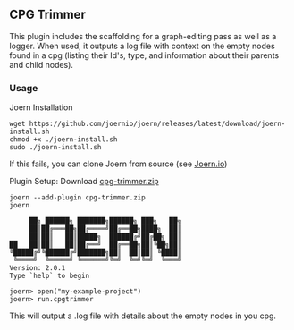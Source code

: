 ## CPG Trimmer

This plugin includes the scaffolding for a graph-editing pass as well as a logger. When used, it outputs a log file with context on the empty nodes found in a cpg (listing their Id's, type, and information about their parents and child nodes).

### Usage

Joern Installation
```
wget https://github.com/joernio/joern/releases/latest/download/joern-install.sh
chmod +x ./joern-install.sh
sudo ./joern-install.sh
```
If this fails, you can clone Joern from source (see [Joern.io](https://joern.io/))

Plugin Setup:
Download [cpg-trimmer.zip](https://github.com/matthew-chang04/AST-Comparison-Tool/cpg-trimmer/)
```
joern --add-plugin cpg-trimmer.zip
joern

     ██╗ ██████╗ ███████╗██████╗ ███╗   ██╗
     ██║██╔═══██╗██╔════╝██╔══██╗████╗  ██║
     ██║██║   ██║█████╗  ██████╔╝██╔██╗ ██║
██   ██║██║   ██║██╔══╝  ██╔══██╗██║╚██╗██║
╚█████╔╝╚██████╔╝███████╗██║  ██║██║ ╚████║
 ╚════╝  ╚═════╝ ╚══════╝╚═╝  ╚═╝╚═╝  ╚═══╝
Version: 2.0.1
Type `help` to begin

joern> open("my-example-project")
joern> run.cpgtrimmer
```
This will output a .log file with details about the empty nodes in you cpg.
